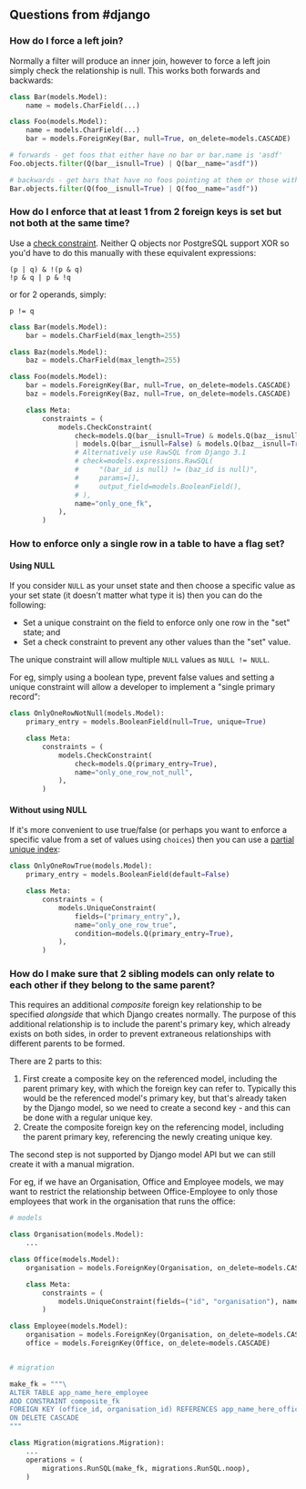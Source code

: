 ## Questions from #django

### How do I force a left join?

Normally a filter will produce an inner join, however to force a left join simply check the relationship is null.  This works both forwards and backwards:

```python
class Bar(models.Model):
    name = models.CharField(...)

class Foo(models.Model):
    name = models.CharField(...)
    bar = models.ForeignKey(Bar, null=True, on_delete=models.CASCADE)

# forwards - get foos that either have no bar or bar.name is 'asdf'
Foo.objects.filter(Q(bar__isnull=True) | Q(bar__name="asdf"))

# backwards - get bars that have no foos pointing at them or those with foo.name is 'asdf'
Bar.objects.filter(Q(foo__isnull=True) | Q(foo__name="asdf"))
```

### How do I enforce that at least 1 from 2 foreign keys is set but not both at the same time?

Use a [check constraint](https://docs.djangoproject.com/en/3.1/ref/models/constraints/#checkconstraint). Neither Q objects nor PostgreSQL support XOR so you'd have to do this manually with these equivalent expressions:

```
(p | q) & !(p & q)
!p & q | p & !q
```

or for 2 operands, simply:

```
p != q
```

```python 
class Bar(models.Model):
    bar = models.CharField(max_length=255)

class Baz(models.Model):
    baz = models.CharField(max_length=255)

class Foo(models.Model):
    bar = models.ForeignKey(Bar, null=True, on_delete=models.CASCADE)
    baz = models.ForeignKey(Baz, null=True, on_delete=models.CASCADE)

    class Meta:
        constraints = (
            models.CheckConstraint(
                check=models.Q(bar__isnull=True) & models.Q(baz__isnull=False)
                | models.Q(bar__isnull=False) & models.Q(baz__isnull=True),
                # Alternatively use RawSQL from Django 3.1
                # check=models.expressions.RawSQL(
                #     "(bar_id is null) != (baz_id is null)",
                #     params=[],
                #     output_field=models.BooleanField(),
                # ),
                name="only_one_fk",
            ),
        )
```

### How to enforce only a single row in a table to have a flag set?

#### Using NULL
If you consider `NULL` as your unset state and then choose a specific value as your set state (it doesn't matter what type it is) then you can do the following:
* Set a unique constraint on the field to enforce only one row in the "set" state; and
* Set a check constraint to prevent any other values than the "set" value.

The unique constraint will allow multiple `NULL` values as `NULL != NULL`.

For eg, simply using a boolean type, prevent false values and setting a unique constraint will allow a developer to implement a "single primary record":
```python
class OnlyOneRowNotNull(models.Model):
    primary_entry = models.BooleanField(null=True, unique=True)

    class Meta:
        constraints = (
            models.CheckConstraint(
                check=models.Q(primary_entry=True),
                name="only_one_row_not_null",
            ),
        )
```

#### Without using NULL
If it's more convenient to use true/false (or perhaps you want to enforce a specific value from a set of values using `choices`) then you can use a [partial unique index](https://docs.djangoproject.com/en/dev/ref/models/constraints/#condition):

```python
class OnlyOneRowTrue(models.Model):
    primary_entry = models.BooleanField(default=False)

    class Meta:
        constraints = (
            models.UniqueConstraint(
                fields=("primary_entry",),
                name="only_one_row_true",
                condition=models.Q(primary_entry=True),
            ),
        )
```

### How do I make sure that 2 sibling models can only relate to each other if they belong to the same parent?

This requires an additional _composite_ foreign key relationship to be specified _alongside_ that which Django creates normally. The purpose of this additional relationship is to include the parent's primary key, which already exists on both sides, in order to prevent extraneous relationships with different parents to be formed.

There are 2 parts to this:

1. First create a composite key on the referenced model, including the parent primary key, with which the foreign key can refer to.  Typically this would be the referenced model's primary key, but that's already taken by the Django model, so we need to create a second key - and this can be done with a regular unique key.
2. Create the composite foreign key on the referencing model, including the parent primary key, referencing the newly creating unique key.

The second step is not supported by Django model API but we can still create it with a manual migration.

For eg, if we have an Organisation, Office and Employee models, we may want to restrict the relationship between Office-Employee to only those employees that work in the organisation that runs the office:

```python
# models

class Organisation(models.Model):
    ...

class Office(models.Model):
    organisation = models.ForeignKey(Organisation, on_delete=models.CASCADE)

    class Meta:
        constraints = (
            models.UniqueConstraint(fields=("id", "organisation"), name="composite_pk"),
        )

class Employee(models.Model):
    organisation = models.ForeignKey(Organisation, on_delete=models.CASCADE)
    office = models.ForeignKey(Office, on_delete=models.CASCADE)


# migration

make_fk = """\
ALTER TABLE app_name_here_employee
ADD CONSTRAINT composite_fk
FOREIGN KEY (office_id, organisation_id) REFERENCES app_name_here_office (id, organisation_id)
ON DELETE CASCADE
"""

class Migration(migrations.Migration):
    ...
    operations = (
        migrations.RunSQL(make_fk, migrations.RunSQL.noop),
    )
```
